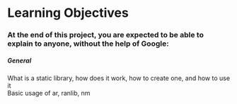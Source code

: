 <h1> Learning Objectives </h2> 

<h3> At the end of this project, you are expected to be able to explain to anyone, without the help of Google: </h3>

<h5> General </h5> 

<p> What is a static library, how does it work, how to create one, and how to use it
<br> Basic usage of ar, ranlib, nm
</p>
